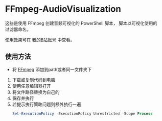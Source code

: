# FFmpeg-AudioVisualization

这些是使用 FFmpeg 创建音频可视化的 PowerShell 脚本，
脚本以可视化使用的过滤器命名。  

使用效果可在 [我的B站账号](https://space.bilibili.com/5677062/) 中查看。

## 使用方法  

- 将 [FFmpeg](https://github.com/FFmpeg/FFmpeg) 添加到path或者同一文件夹下
1. 下载或复制代码到电脑
2. 使用任意编辑器打开
3. 将文件路径替换为自己的
4. 保存并执行
5. 若提示执行策略问题则额外执行一遍
    ```PowerShell
    Set-ExecutionPolicy -ExecutionPolicy Unrestricted -Scope Process
    ```